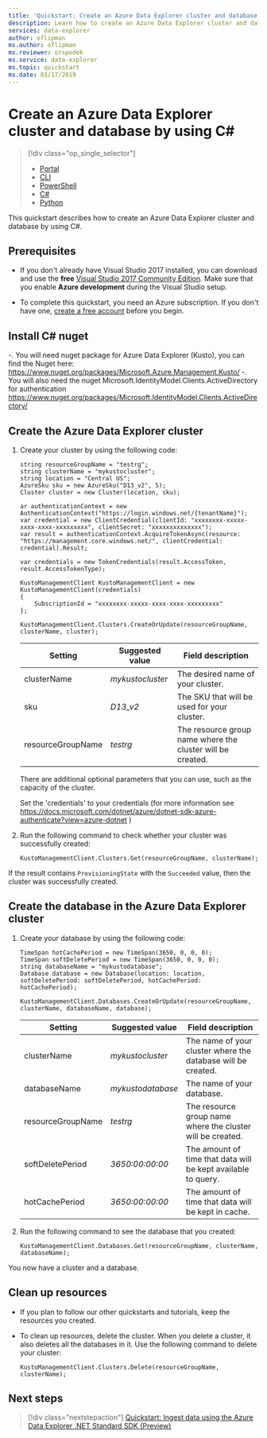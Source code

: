 ```yaml
---
title: 'Quickstart: Create an Azure Data Explorer cluster and database by using C#'
description: Learn how to create an Azure Data Explorer cluster and database by using the C#
services: data-explorer
author: oflipman
ms.author: oflipman
ms.reviewer: orspodek
ms.service: data-explorer
ms.topic: quickstart
ms.date: 03/17/2019
---
```



# Create an Azure Data Explorer cluster and database by using C#

> [!div class="op_single_selector"]
> * [Portal](create-cluster-database-portal.md)
> * [CLI](create-cluster-database-cli.md)
> * [PowerShell](create-cluster-database-powershell.md)
> * [C#](create-cluster-database-csharp.md)
> * [Python](create-cluster-database-python.md)
>  


This quickstart describes how to create an Azure Data Explorer cluster and database by using C#.

## Prerequisites

- If you don't already have Visual Studio 2017 installed, you can download and use the **free** [Visual Studio 2017 Community Edition](https://www.visualstudio.com/downloads/). Make sure that you enable **Azure development** during the Visual Studio setup.

- To complete this quickstart, you need an Azure subscription. If you don't have one, [create a free account](https://azure.microsoft.com/free/) before you begin.

## Install C# nuget

-. You will need nuget package for Azure Data Explorer (Kusto), you can find the Nuget here: https://www.nuget.org/packages/Microsoft.Azure.Management.Kusto/
-. You will also need the nuget Microsoft.IdentityModel.Clients.ActiveDirectory for authentication https://www.nuget.org/packages/Microsoft.IdentityModel.Clients.ActiveDirectory/


## Create the Azure Data Explorer cluster

1. Create your cluster by using the following code:

    ```C#-interactive
    string resourceGroupName = "testrg";	
	string clusterName = "mykustocluster";
    string location = "Central US";
    AzureSku sku = new AzureSku("D13_v2", 5);
    Cluster cluster = new Cluster(location, sku);
	
	ar authenticationContext = new AuthenticationContext("https://login.windows.net/{tenantName}");
    var credential = new ClientCredential(clientId: "xxxxxxxx-xxxxx-xxxx-xxxx-xxxxxxxxx", clientSecret: "xxxxxxxxxxxxxx");
	var result = authenticationContext.AcquireTokenAsync(resource: "https://management.core.windows.net/", clientCredential: credential).Result;
	
	var credentials = new TokenCredentials(result.AccessToken, result.AccessTokenType);
	 
	KustoManagementClient KustoManagementClient = new KustoManagementClient(credentials)
    {
		SubscriptionId = "xxxxxxxx-xxxxx-xxxx-xxxx-xxxxxxxxx"
    };

    KustoManagementClient.Clusters.CreateOrUpdate(resourceGroupName, clusterName, cluster);
    ```

   |**Setting** | **Suggested value** | **Field description**|
   |---|---|---|
   | clusterName | *mykustocluster* | The desired name of your cluster.|
   | sku | *D13_v2* | The SKU that will be used for your cluster. |
   | resourceGroupName | *testrg* | The resource group name where the cluster will be created. |

    There are additional optional parameters that you can use, such as the capacity of the cluster.
	
	Set the 'credentials' to your credentials (for more information see https://docs.microsoft.com/dotnet/azure/dotnet-sdk-azure-authenticate?view=azure-dotnet )

2. Run the following command to check whether your cluster was successfully created:

    ```C#-interactive
    KustoManagementClient.Clusters.Get(resourceGroupName, clusterName);
    ```

If the result contains `ProvisioningState` with the `Succeeded` value, then the cluster was successfully created.

## Create the database in the Azure Data Explorer cluster

1. Create your database by using the following code:

    ```c#-interactive
	TimeSpan hotCachePeriod = new TimeSpan(3650, 0, 0, 0);
	TimeSpan softDeletePeriod = new TimeSpan(3650, 0, 0, 0);
	string databaseName = "mykustodatabase";
	Database database = new Database(location: location, softDeletePeriod: softDeletePeriod, hotCachePeriod: hotCachePeriod);
	
	KustoManagementClient.Databases.CreateOrUpdate(resourceGroupName, clusterName, databaseName, database);
    ```

   |**Setting** | **Suggested value** | **Field description**|
   |---|---|---|
   | clusterName | *mykustocluster* | The name of your cluster where the database will be created.|
   | databaseName | *mykustodatabase* | The name of your database.|
   | resourceGroupName | *testrg* | The resource group name where the cluster will be created. |
   | softDeletePeriod | *3650:00:00:00* | The amount of time that data will be kept available to query. |
   | hotCachePeriod | *3650:00:00:00* | The amount of time that data will be kept in cache. |

2. Run the following command to see the database that you created:

    ```c#-interactive
    KustoManagementClient.Databases.Get(resourceGroupName, clusterName, databaseName);
    ```

You now have a cluster and a database.

## Clean up resources

* If you plan to follow our other quickstarts and tutorials, keep the resources you created.
* To clean up resources, delete the cluster. When you delete a cluster, it also deletes all the databases in it. Use the following command to delete your cluster:

    ```C#-interactive
    KustoManagementClient.Clusters.Delete(resourceGroupName, clusterName);
    ```

## Next steps

> [!div class="nextstepaction"]
> [Quickstart: Ingest data using the Azure Data Explorer .NET Standard SDK (Preview)](net-standard-ingest-data.md)
